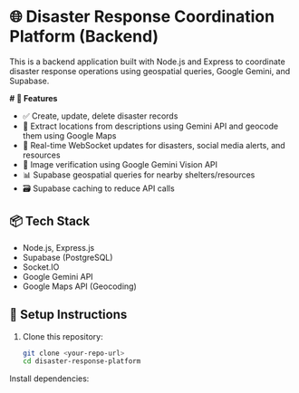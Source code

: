# 🌐 Disaster Response Coordination Platform (Backend)

This is a backend application built with Node.js and Express to coordinate disaster response operations using geospatial queries, Google Gemini, and Supabase.

**# 🚀 Features**
- ✅ Create, update, delete disaster records
- 📍 Extract locations from descriptions using Gemini API and geocode them using Google Maps
- 📡 Real-time WebSocket updates for disasters, social media alerts, and resources
- 🧠 Image verification using Google Gemini Vision API
- 📊 Supabase geospatial queries for nearby shelters/resources
- 🗃️ Supabase caching to reduce API calls

## 📦 Tech Stack
- Node.js, Express.js
- Supabase (PostgreSQL)
- Socket.IO
- Google Gemini API
- Google Maps API (Geocoding)

## 🔧 Setup Instructions

1. Clone this repository:
   ```bash
   git clone <your-repo-url>
   cd disaster-response-platform
Install dependencies:


